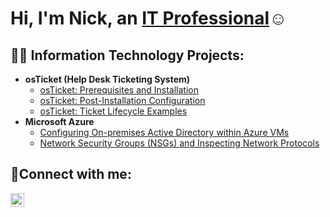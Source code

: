 <h1>Hi, I'm Nick, an <a href="https://linkedin.com/in/Josh">IT Professional</a>☺</h1>

<h2>👨‍💻 Information Technology Projects:</h2>

- <b>osTicket (Help Desk Ticketing System)</b>
  - [osTicket: Prerequisites and Installation](https://github.com/nick24smith/osticket-prereqs)
  - [osTicket: Post-Installation Configuration](https://github.com/nick24smith/post-install-config)
  - [osTicket: Ticket Lifecycle Examples](https://github.com/nick24smith/ticket-lifecycle)
- <b>Microsoft Azure</b>
  - [Configuring On-premises Active Directory within Azure VMs](https://github.com/nick24smith/configure-ad)
  - [Network Security Groups (NSGs) and Inspecting Network Protocols](https://github.com/nick24smith/azure-network-protocols)

<h2>🤳Connect with me:</h2>


[<img align="left" alt="Josh | LinkedIn" width="22px" src="https://cdn.jsdelivr.net/npm/simple-icons@v3/icons/linkedin.svg" />][linkedin]



[linkedin]: linkedin.com/in/nicholas-smith-017a53315/
